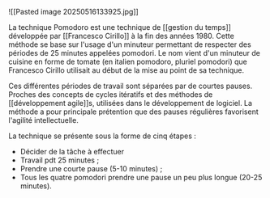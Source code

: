![[Pasted image 20250516133925.jpg]]

La technique Pomodoro est une technique de [[gestion du temps]] développée par [[Francesco Cirillo]] à la fin des années 1980. Cette méthode se base sur l'usage d'un minuteur permettant de respecter des périodes de 25 minutes appelées pomodori. Le nom vient d'un minuteur de cuisine en forme de tomate (en italien pomodoro, pluriel pomodori) que Francesco Cirillo utilisait au début de la mise au point de sa technique.

Ces différentes périodes de travail sont séparées par de courtes pauses. Proches des concepts de cycles itératifs et des méthodes de [[développement agile]]s, utilisées dans le développement de logiciel. La méthode a pour principale prétention que des pauses régulières favorisent l'agilité intellectuelle.

La technique se présente sous la forme de cinq étapes :
- Décider de la tâche à effectuer 
- Travail pdt 25 minutes ;
- Prendre une courte pause (5-10 minutes) ;
- Tous les quatre pomodori prendre une pause un peu plus longue (20-25 minutes).